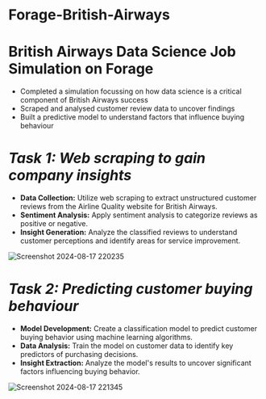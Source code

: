 # Forage-British-Airways
# **British Airways Data Science Job Simulation on Forage**

* Completed a simulation focussing on how data science is a critical component
   of British Airways success
 * Scraped and analysed customer review data to uncover findings
 * Built a predictive model to understand factors that influence buying
   behaviour
# *Task 1: Web scraping to gain company insights*
* **Data Collection:** Utilize web scraping to extract unstructured customer reviews from the Airline Quality website for British Airways.
* **Sentiment Analysis:** Apply sentiment analysis to categorize reviews as positive or negative.
* **Insight Generation:** Analyze the classified reviews to understand customer perceptions and identify areas for service improvement.

![Screenshot 2024-08-17 220235](https://github.com/user-attachments/assets/0b69fa44-8775-41a7-b7e4-429bc2f124a8)

# *Task 2: Predicting customer buying behaviour*
* **Model Development:** Create a classification model to predict customer buying behavior using machine learning algorithms.
* **Data Analysis:** Train the model on customer data to identify key predictors of purchasing decisions.
* **Insight Extraction:** Analyze the model's results to uncover significant factors influencing buying behavior.

![Screenshot 2024-08-17 221345](https://github.com/user-attachments/assets/ec652f9f-5ce0-459f-ba32-73bcac9dd51d)
